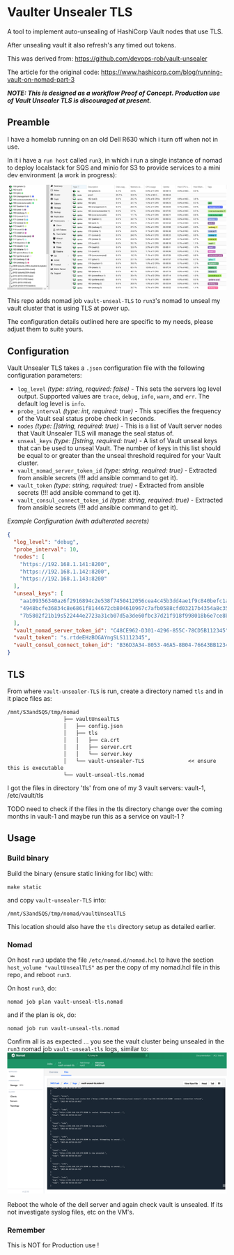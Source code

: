 # Vaulter Unsealer TLS

A tool to implement auto-unsealing of HashiCorp Vault nodes that use TLS.

After unsealing vault it also refresh's any timed out tokens.

This was derived from: https://github.com/devops-rob/vault-unsealer

The article for the original code: https://www.hashicorp.com/blog/running-vault-on-nomad-part-3

_**NOTE: This is designed as a workflow Proof of Concept. Production use of Vault Unsealer TLS is discouraged at present.**_

## Preamble

I have a homelab running on an old Dell R630 which i turn off when not in use.

In it i have a `run host` called `run3`, in which i run a single instance of nomad to deploy localstack for SQS and minio for S3 to provide services to a mini dev environment (a work in progress):

![run3 homelab](run3-homelab.PNG)

This repo adds nomad job `vault-unseal-TLS` to `run3`'s nomad to unseal my vault cluster that is using TLS at power up.

The configuration details outlined here are specific to my needs, please adjust them to suite yours.

## Configuration

Vault Unsealer TLS takes a `.json` configuration file with the following configuration parameters:

- `log_level` _(type: string, required: false)_ - This sets the servers log level output. Supported values are `trace`, `debug`, `info`, `warn`, and `err`. The default log level is `info`.
- `probe_interval` _(type: int, required: true)_ - This specifies the frequency of the Vault seal status probe check in seconds.
- `nodes` _(type: []string, required: true)_ - This is a list of Vault server nodes that Vault Unsealer TLS will manage the seal status of.
- `unseal_keys` _(type: []string, required: true)_ - A list of Vault unseal keys that can be used to unseal Vault. The number of keys in this list should be equal to or greater than the unseal threshold required for your Vault cluster.
- `vault_nomad_server_token_id` _(type: string, required: true)_ - Extracted from ansible secrets (!!! add ansible command to get it).
- `vault_token` _(type: string, required: true)_ - Extracted from ansible secrets (!!! add ansible command to get it).
- `vault_consul_connect_token_id` _(type: string, required: true)_ - Extracted from ansible secrets (!!! add ansible command to get it).

_*Example Configuration (with adulterated secrets)*_

```json
{
  "log_level": "debug",
  "probe_interval": 10,
  "nodes": [
    "https://192.168.1.141:8200",
    "https://192.168.1.142:8200",
    "https://192.168.1.143:8200"
  ],
  "unseal_keys": [
    "aa109356340az6f2916894c2e538f7450412056cea4c45b3dd4ae1f9c840befc1a",
    "4948bcfe36834c8e6861f8144672cb804610967c7afb0588cfd03217b4354a8c35",
    "7b5802f21b19s522444e2723a31cb07d5a3de60fbc37d21f918f998018b6e7ce8b"
  ],
  "vault_nomad_server_token_id": "C48CE962-D301-4296-855C-78CD5B112345",
  "vault_token": "s.rtdeEHzBOGAYngSLS1112345",
  "vault_consul_connect_token_id": "B36D3A34-8053-46A5-8B04-76643BB12345"
}
```

## TLS

From where `vault-unsealer-TLS` is run, create a directory named `tls` and in it place files as:

```text
/mnt/S3andSQS/tmp/nomad
                  ├── vaultUnsealTLS
                  │   ├── config.json
                  │   ├── tls
                  │   │   ├── ca.crt
                  │   │   ├── server.crt
                  │   │   └── server.key
                  │   └── vault-unsealer-TLS              << ensure this is executable
                  └── vault-unseal-tls.nomad
```

I got the files in directory 'tls' from one of my 3 vault servers: vault-1, /etc/vault/tls

TODO need to check if the files in the tls directory change over the coming months in vault-1 and maybe run this as a service on vault-1 ?

## Usage

### Build binary

Build the binary (ensure static linking for libc) with:

```shell
make static
```

and copy `vault-unsealer-TLS` into:

```text
/mnt/S3andSQS/tmp/nomad/vaultUnsealTLS
```

This location should also have the `tls` directory setup as detailed earlier.

### Nomad

On host `run3` update the file `/etc/nomad.d/nomad.hcl` to have the section `host_volume "vaultUnsealTLS"` as per the copy of my nomad.hcl file in this repo, and reboot `run3`.

On host `run3`, do:

```shell
nomad job plan vault-unseal-tls.nomad 
```

and if the plan is ok, do:

```shell
nomad job run vault-unseal-tls.nomad
```

Confirm all is as expected ... you see the vault cluster being unsealed in the `run3` nomad job `vault-unseal-tls` logs, similar to:
![run3 homelab](run3-nomad-vault-unseal-TLS.PNG)

Reboot the whole of the dell server and again check vault is unsealed. If its not investigate syslog files, etc on the VM's.

### Remember

This is NOT for Production use !
